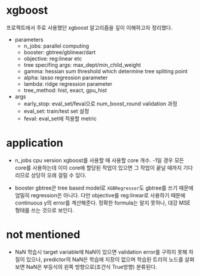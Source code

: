 # xgboost
프로젝트에서 주로 사용했던 xgboost 알고리즘을 깊이 이해하고자 정리했다.
- parameters
    - n_jobs: parallel computing
    - booster: gbtree/gblinear/dart
    - objective: reg:linear etc
    - tree specifing args: max_dept/min_child_weight
    - gamma: hessian sum threshold which determine tree spliting point
    - alpha: lasso regression parameter
    - lambda: ridge regression parameter
    - tree_method: hist, exact, gpu_hist
- args
    - early_stop: eval_set/feval으로 num_boost_round validation 과정
    - eval_set: train/test set 설정
    - feval: eval_set에 적용할 metric

# application

- n_jobs
cpu version xgboost를 사용할 때 사용할 core 개수. -1일 경우 모든 core를 사용하는데 이미 core에 할당된 작업이 있으면 그 작업이 끝날 때까지 기다리므로 상당히 오래 걸릴 수 있다.

- booster
    gbtree은 tree based model로 `XGBRegressor`도 gbtree를 쓰기 때문에 엄밀히 regression은 아니다.
    다만 objective를 reg:linear로 사용하기 때문에 continuous y의 error를 계산해준다. 정확한 formula는 알지 못하나, 대강 MSE형태를 쓰는 것으로 보인다.

# not mentioned
- NaN
학습시 target variable에 NaN이 있으면 validation error를 구하지 못해 차질이 있으나, predictor의 NaN은 학습에 지장이 없으며 학습된 트리의 노드를 살펴보면
NaN은 부등식의 왼쪽 방향으로(조건식 True방향) 분류된다.
